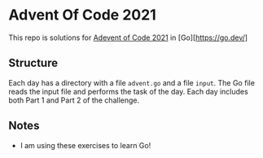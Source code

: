 # Advent Of Code 2021

This repo is solutions for [Adevent of Code 2021][advent] in [Go][https://go.dev/]

[advent]: https://adventofcode.com/2021
[go]: https://go.dev/

## Structure

Each day has a directory with a file `advent.go` and a file `input`. The Go file reads the input file and performs the task of the day. Each day includes both Part 1 and Part 2 of the challenge.

## Notes

* I am using these exercises to learn Go!
